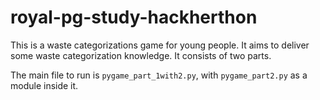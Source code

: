 # royal-pg-study-hackherthon

This is a waste categorizations game for young people. It aims to deliver some waste categorization knowledge. It consists of two parts.

The main file to run is ```pygame_part_1with2.py```, with ```pygame_part2.py``` as a module inside it.
